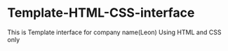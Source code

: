 # Template-HTML-CSS-interface
This is Template interface for company name(Leon) Using HTML and CSS only
